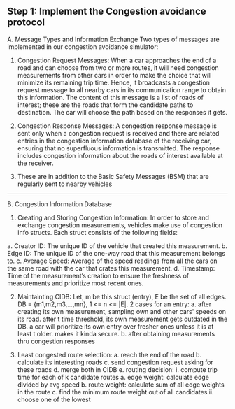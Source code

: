 Step 1: Implement the Congestion avoidance protocol
----------------------------------------------------------------
A. Message Types and Information Exchange
Two types of messages are implemented in our congestion avoidance simulator: 

1) Congestion Request Messages: When a car approaches
the end of a road and can choose from two or more routes, it
will need congestion measurements from other cars in order
to make the choice that will minimize its remaining trip time.
Hence, it broadcasts a congestion request message to all nearby
cars in its communication range to obtain this information. The
content of this message is a list of roads of interest; these are
the roads that form the candidate paths to destination. The car
will choose the path based on the responses it gets.

2) Congestion Response Messages: A congestion response
message is sent only when a congestion request is received and
there are related entries in the congestion information database
of the receiving car, ensuring that no superfluous information
is transmitted. The response includes congestion information
about the roads of interest available at the receiver.

3. These are in addition to the Basic Safety Messages (BSM) that are regularly 
sent to nearby vehicles
----------------------------------------------------------------

B. Congestion Information Database

1) Creating and Storing Congestion Information: In order
to store and exchange congestion measurements, vehicles make
use of congestion info structs. Each struct consists of the
following fields:

a. Creator ID: The unique ID of the vehicle that created this
measurement.
b. Edge ID: The unique ID of the one-way road that this
measurement belongs to.
c. Average Speed: Average of the speed readings from all the
cars on the same road with the car that crates this measurement.
d. Timestamp: Time of the measurement’s creation to ensure
the freshness of measurements and prioritize most recent ones.

2) Maintainting CIDB: Let, m be this struct (entry), E be the set 
of all edges. DB = {m1,m2,m3,...,mn}, 1 <= n <= |E|. 2 cases for
an entry: 
a. after creating its own measurement, sampling own and
other cars' speeds on its road. after t time threshold, its own
measurement gets outdated in the DB. a car will prioritize its
own entry over fresher ones unless it is at least t older. makes
it kinda secure.
b. after obtaining measurements thru congestion responses 

3) Least congested route selection: 
    a. reach the end of the road
    b. calculate its interesting roads
    c. send congestion request asking for these roads
    d. merge both in CIDB
    e. routing decision:
        i. compute trip time for each of k candidate routes
            a. edge weight: calculate edge divided by avg speed
            b. route weight: calculate sum of all edge weights
                in the route
            c. find the minimum route weight out of all candidates
        ii. choose one of the lowest